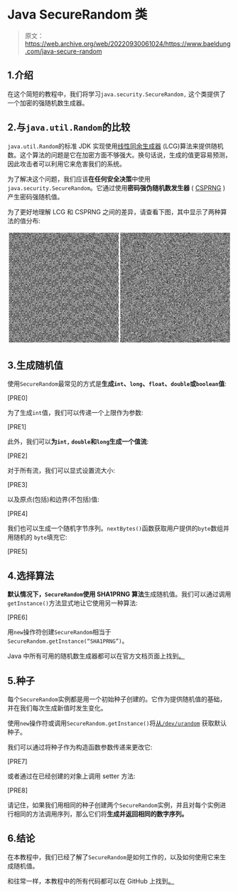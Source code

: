 # Java SecureRandom 类

> 原文：<https://web.archive.org/web/20220930061024/https://www.baeldung.com/java-secure-random>

## 1.介绍

在这个简短的教程中，我们将学习`java.security.SecureRandom,` 这个类提供了一个加密的强随机数生成器。

## 2.与`java.util.Random`的比较

`java.util.Random`的标准 JDK 实现使用[线性同余生成器](https://web.archive.org/web/20221019211536/https://en.wikipedia.org/wiki/Linear_congruential_generator) (LCG)算法来提供随机数。这个算法的问题是它在加密方面不够强大。换句话说，生成的值更容易预测，因此攻击者可以利用它来危害我们的系统。

为了解决这个问题，我们应该**在任何安全决策**中使用`java.security.SecureRandom`。它通过使用**密码强伪随机数发生器** ( [CSPRNG](https://web.archive.org/web/20221019211536/https://en.wikipedia.org/wiki/Cryptographically_secure_pseudorandom_number_generator) )产生密码强随机值。

为了更好地理解 LCG 和 CSPRNG 之间的差异，请查看下图，其中显示了两种算法的值分布:

[![secure random algorithms](img/4b31517aa39bd483b2696fd8d36374a3.png)](/web/20221019211536/https://www.baeldung.com/wp-content/uploads/2019/07/secure_random_algorithms.png)

## 3.生成随机值

使用`SecureRandom`最常见的方式是**生成`int`、`long`、`float`、`double`或`boolean`值**:

[PRE0]

为了生成`int`值，我们可以传递一个上限作为参数:

[PRE1]

此外，我们可以**为`int,` `double`和`long`生成一个值流**:

[PRE2]

对于所有流，我们可以显式设置流大小:

[PRE3]

以及原点(包括)和边界(不包括)值:

[PRE4]

我们也可以生成一个随机字节序列。`nextBytes()`函数获取用户提供的`byte`数组并用随机的 `byte`填充它:

[PRE5]

## 4.选择算法

**默认情况下，`SecureRandom`使用 SHA1PRNG 算法**生成随机值。我们可以通过调用`getInstance()`方法显式地让它使用另一种算法:

[PRE6]

用`new`操作符创建`SecureRandom`相当于`SecureRandom.getInstance(“SHA1PRNG”)`。

Java 中所有可用的随机数生成器都可以在官方文档页面上找到[。](https://web.archive.org/web/20221019211536/https://docs.oracle.com/en/java/javase/11/docs/specs/security/standard-names.html#securerandom-number-generation-algorithms)

## 5.种子

每个`SecureRandom`实例都是用一个初始种子创建的。它作为提供随机值的基础，并在我们每次生成新值时发生变化。

使用`new`操作符或调用`SecureRandom.getInstance()`将[从`/dev/urandom`](https://web.archive.org/web/20221019211536/https://tersesystems.com/blog/2015/12/17/the-right-way-to-use-securerandom/) 获取默认种子。

我们可以通过将种子作为构造函数参数传递来更改它:

[PRE7]

或者通过在已经创建的对象上调用 setter 方法:

[PRE8]

请记住，如果我们用相同的种子创建两个`SecureRandom`实例，并且对每个实例进行相同的方法调用序列，那么它们将**生成并返回相同的数字序列。**

## 6.结论

在本教程中，我们已经了解了`SecureRandom`是如何工作的，以及如何使用它来生成随机值。

和往常一样，本教程中的所有代码都可以在 GitHub 上找到[。](https://web.archive.org/web/20221019211536/https://github.com/eugenp/tutorials/tree/master/core-java-modules/core-java-security)